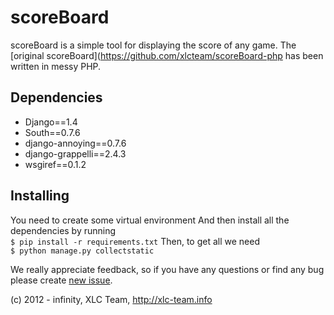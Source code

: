 scoreBoard
==========

scoreBoard is a simple tool for displaying the score of any game. 
The [original scoreBoard](https://github.com/xlcteam/scoreBoard-php has been written in messy PHP.

## Dependencies
* Django==1.4
* South==0.7.6
* django-annoying==0.7.6
* django-grappelli==2.4.3
* wsgiref==0.1.2

## Installing
You need to create some virtual environment
And then install all the dependencies by running <br>
    `$ pip install -r requirements.txt`
Then, to get all we need<br>
    `$ python manage.py collectstatic`


We really appreciate feedback, so if you have any questions or find any bug please create [new issue](https://github.com/xlcteam/scoreBoard/issues/new).

(c) 2012 - infinity, XLC Team, http://xlc-team.info
